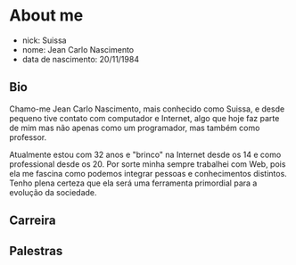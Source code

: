 # About me

- nick: Suissa
- nome: Jean Carlo Nascimento
- data de nascimento: 20/11/1984

## Bio


Chamo-me Jean Carlo Nascimento, mais conhecido como Suissa, e desde pequeno tive contato com computador e Internet, algo que hoje faz parte de mim mas não apenas como um programador, mas também como professor.

Atualmente estou com 32 anos e "brinco" na Internet desde os 14 e como professional desde os 20. Por sorte minha sempre trabalhei com Web, pois ela me fascina como podemos integrar pessoas e conhecimentos distintos. Tenho plena certeza que ela será uma ferramenta primordial para a evolução da sociedade.


## Carreira

## Palestras
